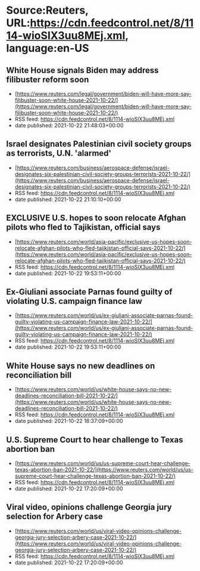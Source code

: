 # Source:Reuters, URL:https://cdn.feedcontrol.net/8/1114-wioSIX3uu8MEj.xml, language:en-US

## White House signals Biden may address filibuster reform soon
 - [https://www.reuters.com/legal/government/biden-will-have-more-say-filibuster-soon-white-house-2021-10-22/](https://www.reuters.com/legal/government/biden-will-have-more-say-filibuster-soon-white-house-2021-10-22/)
 - RSS feed: https://cdn.feedcontrol.net/8/1114-wioSIX3uu8MEj.xml
 - date published: 2021-10-22 21:48:03+00:00



## Israel designates Palestinian civil society groups as terrorists, U.N. 'alarmed'
 - [https://www.reuters.com/business/aerospace-defense/israel-designates-six-palestinian-civil-society-groups-terrorists-2021-10-22/](https://www.reuters.com/business/aerospace-defense/israel-designates-six-palestinian-civil-society-groups-terrorists-2021-10-22/)
 - RSS feed: https://cdn.feedcontrol.net/8/1114-wioSIX3uu8MEj.xml
 - date published: 2021-10-22 21:10:10+00:00



## EXCLUSIVE U.S. hopes to soon relocate Afghan pilots who fled to Tajikistan, official says
 - [https://www.reuters.com/world/asia-pacific/exclusive-us-hopes-soon-relocate-afghan-pilots-who-fled-tajikistan-official-says-2021-10-22/](https://www.reuters.com/world/asia-pacific/exclusive-us-hopes-soon-relocate-afghan-pilots-who-fled-tajikistan-official-says-2021-10-22/)
 - RSS feed: https://cdn.feedcontrol.net/8/1114-wioSIX3uu8MEj.xml
 - date published: 2021-10-22 19:53:11+00:00



## Ex-Giuliani associate Parnas found guilty of violating U.S. campaign finance law
 - [https://www.reuters.com/world/us/ex-giuliani-associate-parnas-found-guilty-violating-us-campaign-finance-law-2021-10-22/](https://www.reuters.com/world/us/ex-giuliani-associate-parnas-found-guilty-violating-us-campaign-finance-law-2021-10-22/)
 - RSS feed: https://cdn.feedcontrol.net/8/1114-wioSIX3uu8MEj.xml
 - date published: 2021-10-22 19:53:11+00:00



## White House says no new deadlines on reconciliation bill
 - [https://www.reuters.com/world/us/white-house-says-no-new-deadlines-reconciliation-bill-2021-10-22/](https://www.reuters.com/world/us/white-house-says-no-new-deadlines-reconciliation-bill-2021-10-22/)
 - RSS feed: https://cdn.feedcontrol.net/8/1114-wioSIX3uu8MEj.xml
 - date published: 2021-10-22 18:37:09+00:00



## U.S. Supreme Court to hear challenge to Texas abortion ban
 - [https://www.reuters.com/world/us/us-supreme-court-hear-challenge-texas-abortion-ban-2021-10-22/](https://www.reuters.com/world/us/us-supreme-court-hear-challenge-texas-abortion-ban-2021-10-22/)
 - RSS feed: https://cdn.feedcontrol.net/8/1114-wioSIX3uu8MEj.xml
 - date published: 2021-10-22 17:20:09+00:00



## Viral video, opinions challenge Georgia jury selection for Arbery case
 - [https://www.reuters.com/world/us/viral-video-opinions-challenge-georgia-jury-selection-arbery-case-2021-10-22/](https://www.reuters.com/world/us/viral-video-opinions-challenge-georgia-jury-selection-arbery-case-2021-10-22/)
 - RSS feed: https://cdn.feedcontrol.net/8/1114-wioSIX3uu8MEj.xml
 - date published: 2021-10-22 17:20:09+00:00



